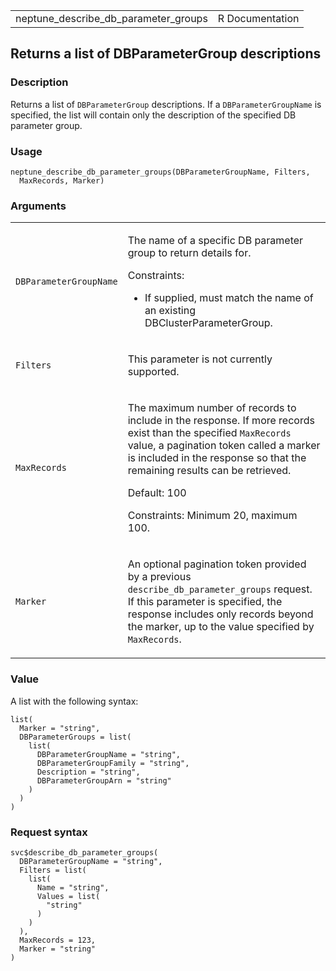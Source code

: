 <table style="width: 100%;">
<tbody>
<tr class="odd">
<td>neptune_describe_db_parameter_groups</td>
<td style="text-align: right;">R Documentation</td>
</tr>
</tbody>
</table>

## Returns a list of DBParameterGroup descriptions

### Description

Returns a list of `DBParameterGroup` descriptions. If a
`DBParameterGroupName` is specified, the list will contain only the
description of the specified DB parameter group.

### Usage

    neptune_describe_db_parameter_groups(DBParameterGroupName, Filters,
      MaxRecords, Marker)

### Arguments

<table>
<colgroup>
<col style="width: 35%" />
<col style="width: 65%" />
</colgroup>
<tbody>
<tr class="odd">
<td><code
id="neptune_describe_db_parameter_groups_:_DBParameterGroupName">DBParameterGroupName</code></td>
<td><p>The name of a specific DB parameter group to return details
for.</p>
<p>Constraints:</p>
<ul>
<li><p>If supplied, must match the name of an existing
DBClusterParameterGroup.</p></li>
</ul></td>
</tr>
<tr class="even">
<td><code
id="neptune_describe_db_parameter_groups_:_Filters">Filters</code></td>
<td><p>This parameter is not currently supported.</p></td>
</tr>
<tr class="odd">
<td><code
id="neptune_describe_db_parameter_groups_:_MaxRecords">MaxRecords</code></td>
<td><p>The maximum number of records to include in the response. If more
records exist than the specified <code>MaxRecords</code> value, a
pagination token called a marker is included in the response so that the
remaining results can be retrieved.</p>
<p>Default: 100</p>
<p>Constraints: Minimum 20, maximum 100.</p></td>
</tr>
<tr class="even">
<td><code
id="neptune_describe_db_parameter_groups_:_Marker">Marker</code></td>
<td><p>An optional pagination token provided by a previous
<code>describe_db_parameter_groups</code> request. If this parameter is
specified, the response includes only records beyond the marker, up to
the value specified by <code>MaxRecords</code>.</p></td>
</tr>
</tbody>
</table>

### Value

A list with the following syntax:

    list(
      Marker = "string",
      DBParameterGroups = list(
        list(
          DBParameterGroupName = "string",
          DBParameterGroupFamily = "string",
          Description = "string",
          DBParameterGroupArn = "string"
        )
      )
    )

### Request syntax

    svc$describe_db_parameter_groups(
      DBParameterGroupName = "string",
      Filters = list(
        list(
          Name = "string",
          Values = list(
            "string"
          )
        )
      ),
      MaxRecords = 123,
      Marker = "string"
    )
